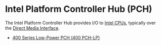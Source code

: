 # Intel Platform Controller Hub (PCH)

The Intel Platform Controller Hub provides I/O to
[Intel CPUs](../cpu/README.md), typically over the
[Direct Media Interface](https://en.wikipedia.org/wiki/Direct_Media_Interface).

- [400 Series Low-Power PCH (400 PCH-LP)](400-lp/README.md)
